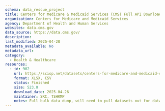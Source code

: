 ```yaml
---
schema: data_rescue_project 
title: Centers for Medicare & Medicaid Services (CMS) Full API Download
organization: Centers for Medicare and Medicaid Services
agency: Department of Health and Human Services
websites: data.cms.gov
data_source: https://data.cms.gov/
description: 
last_modified: 2025-04-28
metadata_available: No
metadata_url: 
category:
  - Health & Healthcare 
resources:
  - id: 902
    url: https://sciop.net/datasets/centers-for-medicare-and-medicaid-services-full-data
    format: XLSX, CSV
    status: Finished
    size: 523.0
    download_date: 2025-04-26
    maintainer: SRC, TSHRMP
    notes: Full bulk data dump, will need to pull datasets out for datalumosNow includes full download from CMS Open Payments and data.medicaid.gov
---
```

